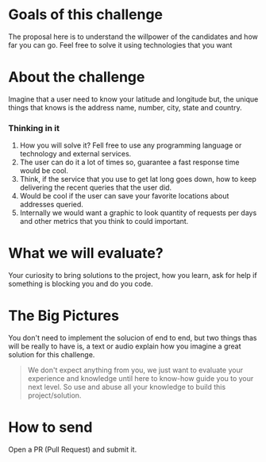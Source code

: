 # Goals of this challenge

The proposal here is to understand the willpower of the candidates and how far you can go.
Feel free to solve it using technologies that you want

# About the challenge

Imagine that a user need to know your latitude and longitude but, the unique things that knows is the address name, number, city, state and country.

### Thinking in it

1. How you will solve it? Fell free to use any programming language or technology and external services.
2. The user can do it a lot of times so, guarantee a fast response time would be cool.
3. Think, if the service that you use to get lat long goes down, how to keep delivering the recent queries that the user did.
4. Would be cool if the user can save your favorite locations about addresses queried.
5. Internally we would want a graphic to look quantity of requests per days and other metrics that you think to could important.

# What we will evaluate?

Your curiosity to bring solutions to the project, how you learn, ask for help if something is blocking you and do you code.

# The Big Pictures

You don't need to implement the solucion of end to end, but two things thas will be really to have is, a text or audio explain how you imagine a great solution for this challenge.

> We don't expect anything from you, we just want to evaluate your experience and knowledge until here to know-how guide you to your next level. So use and abuse all your knowledge to build this project/solution.

# How to send 

Open a PR (Pull Request) and submit it.
